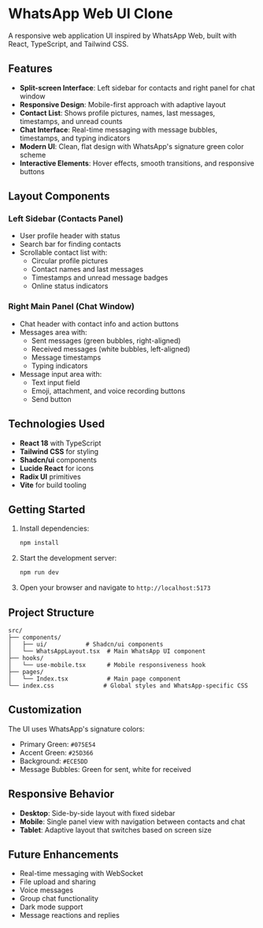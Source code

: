 # WhatsApp Web UI Clone

A responsive web application UI inspired by WhatsApp Web, built with React, TypeScript, and Tailwind CSS.

## Features

- **Split-screen Interface**: Left sidebar for contacts and right panel for chat window
- **Responsive Design**: Mobile-first approach with adaptive layout
- **Contact List**: Shows profile pictures, names, last messages, timestamps, and unread counts
- **Chat Interface**: Real-time messaging with message bubbles, timestamps, and typing indicators
- **Modern UI**: Clean, flat design with WhatsApp's signature green color scheme
- **Interactive Elements**: Hover effects, smooth transitions, and responsive buttons

## Layout Components

### Left Sidebar (Contacts Panel)
- User profile header with status
- Search bar for finding contacts
- Scrollable contact list with:
  - Circular profile pictures
  - Contact names and last messages
  - Timestamps and unread message badges
  - Online status indicators

### Right Main Panel (Chat Window)
- Chat header with contact info and action buttons
- Messages area with:
  - Sent messages (green bubbles, right-aligned)
  - Received messages (white bubbles, left-aligned)
  - Message timestamps
  - Typing indicators
- Message input area with:
  - Text input field
  - Emoji, attachment, and voice recording buttons
  - Send button

## Technologies Used

- **React 18** with TypeScript
- **Tailwind CSS** for styling
- **Shadcn/ui** components
- **Lucide React** for icons
- **Radix UI** primitives
- **Vite** for build tooling

## Getting Started

1. Install dependencies:
   ```bash
   npm install
   ```

2. Start the development server:
   ```bash
   npm run dev
   ```

3. Open your browser and navigate to `http://localhost:5173`

## Project Structure

```
src/
├── components/
│   ├── ui/           # Shadcn/ui components
│   └── WhatsAppLayout.tsx  # Main WhatsApp UI component
├── hooks/
│   └── use-mobile.tsx      # Mobile responsiveness hook
├── pages/
│   └── Index.tsx           # Main page component
└── index.css              # Global styles and WhatsApp-specific CSS
```

## Customization

The UI uses WhatsApp's signature colors:
- Primary Green: `#075E54`
- Accent Green: `#25D366`
- Background: `#ECE5DD`
- Message Bubbles: Green for sent, white for received

## Responsive Behavior

- **Desktop**: Side-by-side layout with fixed sidebar
- **Mobile**: Single panel view with navigation between contacts and chat
- **Tablet**: Adaptive layout that switches based on screen size

## Future Enhancements

- Real-time messaging with WebSocket
- File upload and sharing
- Voice messages
- Group chat functionality
- Dark mode support
- Message reactions and replies
